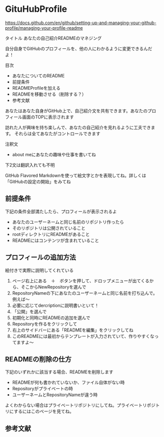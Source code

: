 # GituHubProfile

https://docs.github.com/en/github/setting-up-and-managing-your-github-profile/managing-your-profile-readme

タイトル
あなたの自己紹介READMEのマネジング

自分自身でGitHubのプロフィールを、他の人にわかるように変更できるんだよ！

目次

- あなたについてのREADME
- 前提条件
- READMEProfileを加える
- READMEを移動させる（削除する？）
- 参考文献

あなたはあなた自身がGitHub上で、自己紹介文を共有できます。あなたのプロフィール画面のTOPに表示されます

訪れた人が興味を持ち楽しんで、あなたの自己紹介を見れるように工夫できます。
それらは全てあなたがコントロールできます

注釈文

- about meにあなたの趣味や仕事を書いてね

下2文は翻訳入れても不明

GitHub Flavored Markdownを使って絵文字とかを表現してね。詳しくは「GitHubの設定の開始」をみてね

## 前提条件
下記の条件全部満たしたら、プロフィールが表示されるよ

- あなたのユーザーネームと同じ名前のリポジトリ作ったら
- そのリポジトリは公開されていること
- rootディレクトリにREADMEがあること
- READMEにはコンテンツが含まれていること

## プロフィールの追加方法
絵付きで実際に説明してくれている

1. ページ右上にある　＋　ボタンを押して、ドロップメニューが出てくるから、そこからNewRepositoryを選んで
2. RepositoryNameの下にあなたのユーザーネームと同じ名前を打ち込んで。例えば〜
3. 必要に応じてdercriptionに説明書いといて！
4. 「公開」を選んで
5. 初期化と同時にREADMEの追加を選んで
6. Repositoryを作るをクリックして
7. 右上のサイドバーにある「READMEを編集」をクリックしてね
8. このREADMEには最初からテンプレートが入力されていて、作りやすくなってますよ〜

## READMEの削除の仕方
下記のいずれかに該当する場合、READMEを削除します

- READMEが何も書かれていないか、ファイル自体がない時
- Repositoryがプライベートの時
- ユーザーネームとRepositoryNameが違う時

よくわからない場合はプライベートリポジトリにしてね。プライベートリポジトリにするにはこのページを見てね。

## 参考文献